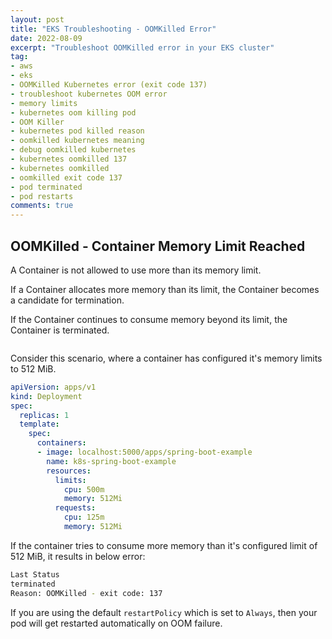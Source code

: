```yaml
---
layout: post
title: "EKS Troubleshooting - OOMKilled Error"
date: 2022-08-09
excerpt: "Troubleshoot OOMKilled error in your EKS cluster"
tag:
- aws
- eks
- OOMKilled Kubernetes error (exit code 137)
- troubleshoot kubernetes OOM error
- memory limits
- kubernetes oom killing pod
- OOM Killer
- kubernetes pod killed reason
- oomkilled kubernetes meaning
- debug oomkilled kubernetes
- kubernetes oomkilled 137
- kubernetes oomkilled
- oomkilled exit code 137
- pod terminated
- pod restarts
comments: true
---
```


## OOMKilled - Container Memory Limit Reached

A Container is not allowed to use more than its memory limit.

If a Container allocates more memory than its limit, the Container becomes a candidate for termination. 

If the Container continues to consume memory beyond its limit, the Container is terminated.

<figure>
    <a href="{{ site.url }}/assets/img/2022/08/kubernetes-oom-killed-memory-limit.png">
        <picture>
            <source type="image/webp" srcset="{{ site.url }}/assets/img/2022/08/kubernetes-oom-killed-memory-limit.webp">
            <source type="image/png" srcset="{{ site.url }}/assets/img/2022/08/kubernetes-oom-killed-memory-limit.png">
            <img src="{{ site.url }}/assets/img/2022/08/kubernetes-oom-killed-memory-limit.png" alt="">
        </picture>
    </a>
</figure>

Consider this scenario, where a container has configured it's memory limits to 512 MiB.

```yaml
apiVersion: apps/v1
kind: Deployment
spec:
  replicas: 1
  template:
    spec:
      containers:
      - image: localhost:5000/apps/spring-boot-example
        name: k8s-spring-boot-example
        resources:
          limits:
            cpu: 500m
            memory: 512Mi
          requests:
            cpu: 125m
            memory: 512Mi
```

If the container tries to consume more memory than it's configured limit of 512 MiB, it results in below error:

```bash
Last Status
terminated
Reason: OOMKilled - exit code: 137
```

If you are using the default `restartPolicy` which is set to `Always`, then your pod will get restarted automatically on OOM failure.